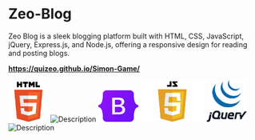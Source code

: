 # Zeo-Blog
 Zeo Blog is a sleek blogging platform built with HTML, CSS, JavaScript, jQuery, Express.js, and Node.js, offering a responsive design for reading and posting blogs.
 
<strong style="font-weight:bold; display:block; width:100%;">https://quizeo.github.io/Simon-Game/</strong>


<div style=" disply:flex; justify-content: center; margin: 0 auto">
<img src="HTML5_logo_and_wordmark.svg.png" alt="Description" width="80px" >
<img src="iCSS-Logo.png" alt="Description" width="130px" >
 <img src="Bootstrap_logo.svg.png" alt="Description" width="80px" >
<img src="JavaScript-Logo-2048x1280.png" alt="Description" width="130px" >
<img src="jquery.png" alt="Description" width="80px" >
 <img src="noede_js.png" alt="Description" width="120px" >
</div>


 
